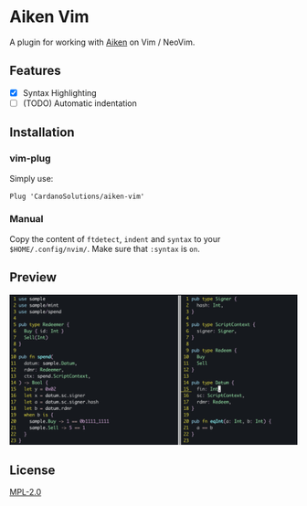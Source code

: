 # Aiken Vim

A plugin for working with [Aiken](https://github.com/txpipe/aiken) on Vim / NeoVim.

## Features

- [x] Syntax Highlighting
- [ ] (TODO) Automatic indentation

## Installation

### vim-plug

Simply use:

```vim
Plug 'CardanoSolutions/aiken-vim'
```

### Manual

Copy the content of `ftdetect`, `indent` and `syntax` to your `$HOME/.config/nvim/`.
Make sure that `:syntax` is `on`.

## Preview

![](.github/preview.png)

## License

[MPL-2.0](./LICENSE)
